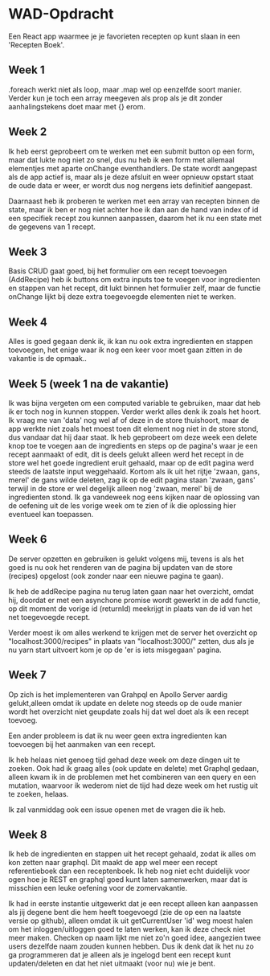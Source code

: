 # WAD-Opdracht
Een React app waarmee je je favorieten recepten op kunt slaan in een 'Recepten Boek'.

## Week 1
.foreach werkt niet als loop, maar .map wel op eenzelfde soort manier. Verder kun je toch een array meegeven als prop als je dit zonder aanhalingstekens doet maar met {} erom.

## Week 2
Ik heb eerst geprobeert om te werken met een submit button op een form, maar dat lukte nog niet zo snel, dus nu heb ik een form met allemaal elementjes met aparte onChange eventhandlers. De state wordt aangepast als de app actief is, maar als je deze afsluit en weer opnieuw opstart staat de oude data er weer, er wordt dus nog nergens iets definitief aangepast.

Daarnaast heb ik proberen te werken met een array van recepten binnen de state, maar ik ben er nog niet achter hoe ik dan aan de hand van index of id een specifiek recept zou kunnen aanpassen, daarom het ik nu een state met de gegevens van 1 recept.

## Week 3
Basis CRUD gaat goed, bij het formulier om een recept toevoegen (AddRecipe) heb ik buttons om extra inputs toe te voegen voor ingredienten en stappen van het recept, dit lukt binnen het formulier zelf, maar de functie onChange lijkt bij deze extra toegevoegde elementen niet te werken.

## Week 4
Alles is goed gegaan denk ik, ik kan nu ook extra ingredienten en stappen toevoegen, het enige waar ik nog een keer voor moet gaan zitten in de vakantie is de opmaak..

## Week 5 (week 1 na de vakantie)
Ik was bijna vergeten om een computed variable te gebruiken, maar dat heb ik er toch nog in kunnen stoppen. Verder werkt alles denk ik zoals het hoort. Ik vraag me van 'data' nog wel af of deze in de store thuishoort, maar de app werkte niet zoals het moest toen dit element nog niet in de store stond, dus vandaar dat hij daar staat. Ik heb geprobeert om deze week een delete knop toe te voegen aan de ingredients en steps op de pagina's waar je een recept aanmaakt of edit, dit is deels gelukt alleen werd het recept in de store wel het goede ingredient eruit gehaald, maar op de edit pagina werd steeds de laatste input weggehaald. Kortom als ik uit het rijtje 'zwaan, gans, merel' de gans wilde deleten, zag ik op de edit pagina staan 'zwaan, gans' terwijl in de store er wel degelijk alleen nog 'zwaan, merel' bij de ingredienten stond. Ik ga vandeweek nog eens kijken naar de oplossing van de oefening uit de les vorige week om te zien of ik die oplossing hier eventueel kan toepassen.

## Week 6
De server opzetten en gebruiken is gelukt volgens mij, tevens is als het goed is nu ook het renderen van de pagina bij updaten van de store (recipes) opgelost (ook zonder naar een nieuwe pagina te gaan).

Ik heb de addRecipe pagina nu terug laten gaan naar het overzicht, omdat hij, doordat er met een asynchone promise wordt gewerkt in de add functie, op dit moment de vorige id (returnId) meekrijgt in plaats van de id van het net toegevoegde recept.

Verder moest ik om alles werkend te krijgen met de server het overzicht op "localhost:3000/recipes" in plaats van "localhost:3000/" zetten, dus als je nu yarn start uitvoert kom je op de 'er is iets misgegaan' pagina.

## Week 7
Op zich is het implementeren van Grahpql en Apollo Server aardig gelukt,alleen omdat ik update en delete nog steeds op de oude manier wordt het overzicht niet geupdate zoals hij dat wel doet als ik een recept toevoeg.

Een ander probleem is dat ik nu weer geen extra ingredienten kan toevoegen bij het aanmaken van een recept.

Ik heb helaas niet genoeg tijd gehad deze week om deze dingen uit te zoeken. Ook had ik graag alles (ook update en delete) met Graphql gedaan, alleen kwam ik in de problemen met het combineren van een query en een mutation, waarvoor ik wederom niet de tijd had deze week om het rustig uit te zoeken, helaas.

Ik zal vanmiddag ook een issue openen met de vragen die ik heb.

## Week 8
Ik heb de ingredienten en stappen uit het recept gehaald, zodat ik alles om kon zetten naar graphql. Dit maakt de app wel meer een recept referentieboek dan een receptenboek. Ik heb nog niet echt duidelijk voor ogen hoe je REST en graphql goed kunt laten samenwerken, maar dat is misschien een leuke oefening voor de zomervakantie.

Ik had in eerste instantie uitgewerkt dat je een recept alleen kan aanpassen als jij degene bent die hem heeft toegevoegd (zie de op een na laatste versie op github), alleen omdat ik uit getCurrentUser 'id' weg moest halen om het inloggen/uitloggen goed te laten werken, kan ik deze check niet meer maken. Checken op naam lijkt me niet zo'n goed idee, aangezien twee users dezelfde naam zouden kunnen hebben. Dus ik denk dat ik het nu zo ga programmeren dat je alleen als je ingelogd bent een recept kunt updaten/deleten en dat het niet uitmaakt (voor nu) wie je bent.

